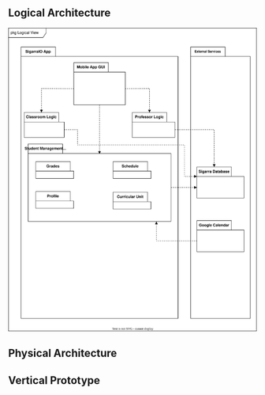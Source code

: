 
## Logical Architecture
![Logical View](https://github.com/LEIC-ES-2021-22/2LEIC15T1/blob/main/docs/diagrams/logicalView.svg)

## Physical Architecture 

## Vertical Prototype
